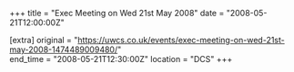 +++
title = "Exec Meeting on Wed 21st May 2008"
date = "2008-05-21T12:00:00Z"

[extra]
original = "https://uwcs.co.uk/events/exec-meeting-on-wed-21st-may-2008-1474489009480/"    
end_time = "2008-05-21T12:30:00Z"
location = "DCS"
+++



